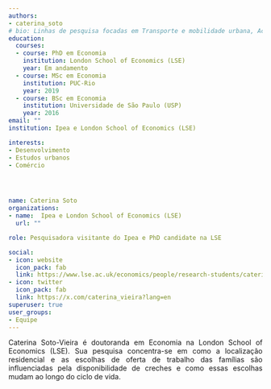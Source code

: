 ```yaml
---
authors:
- caterina_soto
# bio: Linhas de pesquisa focadas em Transporte e mobilidade urbana, Acessibilidade, Equidade e Cidades.
education:
  courses:
  - course: PhD em Economia
    institution: London School of Economics (LSE)
    year: Em andamento
  - course: MSc em Economia
    institution: PUC-Rio
    year: 2019
  - course: BSc em Economia
    institution: Universidade de São Paulo (USP)
    year: 2016
email: ""
institution: Ipea e London School of Economics (LSE)

interests:
- Desenvolvimento
- Estudos urbanos
- Comércio




name: Caterina Soto
organizations:
- name:  Ipea e London School of Economics (LSE)
  url: ""

role: Pesquisadora visitante do Ipea e PhD candidate na LSE

social:
- icon: website
  icon_pack: fab
  link: https://www.lse.ac.uk/economics/people/research-students/caterina-soto-vieira
- icon: twitter
  icon_pack: fab
  link: https://x.com/caterina_vieira?lang=en
superuser: true
user_groups:
- Equipe
---
```


<p align="justify">
Caterina Soto-Vieira é doutoranda em Economia na London School of Economics (LSE). Sua pesquisa concentra-se em como a localização residencial e as escolhas de oferta de trabalho das famílias são influenciadas pela disponibilidade de creches e como essas escolhas mudam ao longo do ciclo de vida.
</p>
